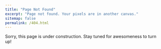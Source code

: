 ```yaml
---
title: "Page Not Found"
excerpt: "Page not found. Your pixels are in another canvas."
sitemap: false
permalink: /404.html
---
```


Sorry, this page is under construction. Stay tuned for awesomeness to turn up!

<script type="text/javascript">
  var GOOG_FIXURL_LANG = 'en';
  var GOOG_FIXURL_SITE = '{{ site.url }}'
</script>
<script type="text/javascript"
  src="//linkhelp.clients.google.com/tbproxy/lh/wm/fixurl.js">
</script>
